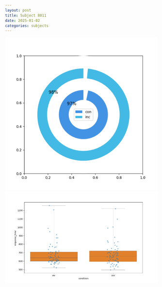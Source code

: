 ```yaml
---
layout: post
title: Subject 8011
date: 2025-01-02
categories: subjects
---
```


![](data/8011/run-22/8011_accuracy_by_condition.png)
![](data/8011/run-22/8011_rt.png)
